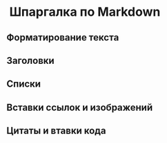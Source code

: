 #  Шпаргалка по Markdown #
## Форматирование текста ##
## Заголовки ##
## Списки ##
## Вставки ссылок и изображений ##
## Цитаты и втавки кода ##